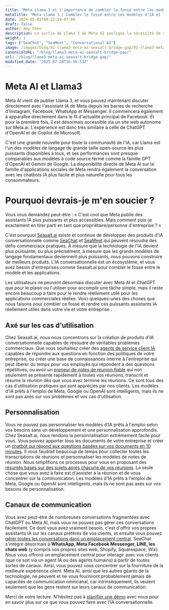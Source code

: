 ```yaml
---
title: "Meta Llama 3 et l'importance de combler le fossé entre les modèles d'IA et les applications commerciales"
metatitle: "Meta Llama 3 | Combler le fossé entre les modèles d'IA et les applications commerciales"
date: 2024-05-01T00:22:19-07:00
draft: false
author: Amy Chen
description: La sortie de Llama 3 de Meta AI souligne la nécessité de solutions qui comblent le fossé entre les modèles d'IA puissants et les applications commerciales pratiques. Découvrez comment Seasalt.ai construit des produits d'IA conversationnelle personnalisés pour combler ce fossé et résoudre les défis du monde réel.
weight: 1
tags: ["SeaChat", "SeaMeet", "Conversational AI"]
image: /images/blog/91-llama3-meta-ai-seasalt-bridge-gap/91-llama3-meta-ai-seasalt-bridge-gap.png
canonicalURL: "/blog/llama3-meta-ai-seasalt-bridge-gap/"
url: "/blog/llama3-meta-ai-seasalt-bridge-gap/"
modified_date: "2025-07-28T16:56:53Z"
---
```


# Meta AI et Llama3
Meta AI vient de publier Llama 3, et vous pouvez maintenant discuter directement avec l'assistant IA de Meta depuis les barres de recherche d'Instagram, Facebook, WhatsApp et Messenger. Il commencera également à apparaître directement dans le fil d'actualité principal de Facebook. Et pour la première fois, il est désormais accessible via un site web autonome sur Meta.ai. L'expérience est donc très similaire à celle de ChatGPT d'OpenAI et de Copilot de Microsoft.

C'est une grande nouvelle pour toute la communauté de l'IA, car Llama est l'un des modèles de langage de grande taille open-source les plus puissants disponibles à tous, et ses performances sont presque comparables aux modèles à code source fermé comme la famille GPT d'OpenAI et Gemini de Google. La disponibilité directe de Meta AI sur la famille d'applications sociales de Meta rendra également la conversation avec les chatbots IA plus facile et plus naturelle pour tous les consommateurs.

# Pourquoi devrais-je m'en soucier ?
Vous vous demandez peut-être : « C'est cool que Meta publie des assistants IA plus puissants et plus accessibles. Mais comment puis-je exactement en tirer parti en tant que propriétaire/personne d'entreprise ? »

C'est pourquoi [Seasalt.ai](https://seasalt.ai/?utm_source=blog) existe et continue de développer des produits d'IA conversationnelle comme [SeaChat](https://chat.seasalt.ai/?utm_source=blog) et [SeaMeet](https://meet.seasalt.ai/?utm_source=blog) qui peuvent résoudre des défis commerciaux pratiques. À mesure que la technologie de l'IA devient plus puissante, ou plus précisément, à mesure que les grands modèles de langage fondamentaux deviennent plus puissants, nous pouvons construire de meilleurs produits. L'IA conversationnelle est un écosystème, et vous avez besoin d'entreprises comme Seasalt.ai pour combler le fossé entre le modèle et les applications.

Les utilisateurs ne peuvent désormais discuter avec Meta AI et ChatGPT que pour le plaisir ou l'utiliser pour accomplir une tâche simple, mais il reste encore beaucoup à faire pour le rendre réellement utile pour les applications commerciales réelles. Voici quelques-unes des choses que nous faisons pour combler ce fossé et rendre ces puissants assistants IA réellement utiles dans votre vie et votre entreprise :

## Axé sur les cas d'utilisation

Chez Seasalt.ai, nous nous concentrons sur la création de produits d'IA conversationnelle capables de résoudre de véritables problèmes commerciaux. Que vous souhaitiez créer des [agents de service client IA](https://chat.seasalt.ai/?utm_source=blog) capables de répondre aux questions en fonction des politiques de votre entreprise, ou créer une base de connaissances interne à l'entreprise qui peut libérer du temps pour vos employés qui répondent à des questions répétitives, ou avoir un [preneur de notes de réunion fiable](https://meet.seasalt.ai/?utm_source=blog) qui non seulement se présente rapidement à toutes vos réunions, transcrit et résume la réunion dès que vous avez terminé les réunions. Ce sont tous des cas d'utilisation pratiques qui sont appréciés par nos clients. Les modèles d'IA prêts à l'emploi de Meta, Google ou OpenAI sont intelligents, mais ils ne sont pas axés sur vos problèmes et vos cas d'utilisation.

## Personnalisation
Vous ne pouvez pas personnaliser les modèles d'IA prêts à l'emploi selon vos besoins sans un développement et une personnalisation approfondis. Chez Seasalt.ai, nous rendons la personnalisation extrêmement facile pour vous. Vous pouvez apporter tous les documents de votre entreprise et créer un [chatbot qui répond aux questions basées sur vos documents en 10 minutes](https://chat.seasalt.ai/?utm_source=blog). Il vous faudrait beaucoup de temps pour collecter toutes les transcriptions de réunions et personnaliser les modèles de notes de réunion. Nous simplifions ce processus pour vous en proposant des [résumés basés sur des sujets après chacune de vos réunions](https://meet.seasalt.ai/?utm_source=blog). La seule chose que vous avez à faire est d'assister à la réunion et de vous concentrer sur la communication. Les modèles d'IA prêts à l'emploi de Meta, Google ou OpenAI sont intelligents, mais ils ne sont pas axés sur vos besoins de personnalisation.

## Canaux de communication

Vous avez peut-être de nombreuses conversations fragmentées avec ChatGPT ou Meta AI, mais vous ne pouvez pas gérer ces conversations facilement. Ce dont vous avez vraiment besoin, c'est d'offrir vos propres assistants IA sur les canaux préférés de vos clients, et ensuite vous pouvez [gérer toutes les conversations dans un emplacement central](https://chat.seasalt.ai/?utm_source=blog). SeaChat s'intègre désormais à **WhatsApp, Meta Facebook Messenger, LINE, les chats web** (y compris vos propres sites web, Shopify, Squarespace, Wix). Nous vous offrons un emplacement central pour interagir avec vos clients (que ce soit via un agent IA ou des agents humains) à partir de toutes sortes de canaux. Ainsi, vous pouvez vous concentrer sur la fourniture de la meilleure expérience client. Meta AI, ainsi que les autres géants de la technologie, ne peuvent et ne vous fourniront probablement jamais de capacités de communication omnicanal, car intrinsèquement, ils veulent seulement que les gens restent sur leurs canaux de communication.


Merci de votre lecture. N'hésitez pas à [planifier une démo](https://meetings.hubspot.com/seasalt-ai/seasalt-meeting) avec nous pour en savoir plus sur ce que vous pouvez faire avec l'IA conversationnelle.
